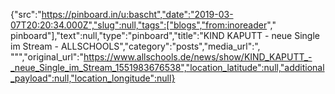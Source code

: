 {"src":"https://pinboard.in/u:bascht","date":"2019-03-07T20:20:34.000Z","slug":null,"tags":["blogs","from:inoreader"," pinboard"],"text":null,"type":"pinboard","title":"KIND KAPUTT - neue Single im Stream - ALLSCHOOLS","category":"posts","media_url":", \"\"","original_url":"https://www.allschools.de/news/show/KIND_KAPUTT_-_neue_Single_im_Stream_1551983676538","location_latitude":null,"additional_payload":null,"location_longitude":null}